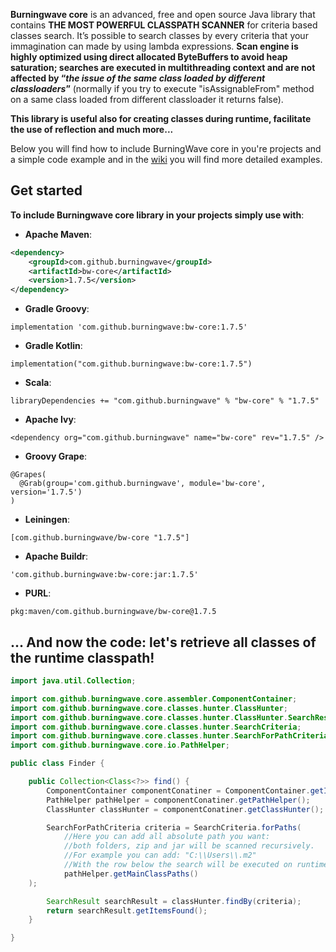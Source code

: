 **Burningwave core** is an advanced, free and open source Java library that contains **THE MOST POWERFUL CLASSPATH SCANNER** for criteria based classes search.
It’s possible to search classes by every criteria that your immagination can made by using lambda expressions. **Scan engine is highly optimized using direct allocated ByteBuffers to avoid heap saturation; searches are executed in multithreading context and are not affected by “_the issue of the same class loaded by different classloaders_”** (normally if you try to execute "isAssignableFrom" method on a same class loaded from different classloader it returns false).

**This library is useful also for creating classes during runtime, facilitate the use of reflection and much more...**

Below you will find how to include BurningWave core in you're projects and a simple code example and in the [wiki](https://github.com/burningwave/bw-core/wiki) you will find more detailed examples.

## Get started

**To include Burningwave core library in your projects simply use with**:

* **Apache Maven**:
```xml
<dependency>
    <groupId>com.github.burningwave</groupId>
    <artifactId>bw-core</artifactId>
    <version>1.7.5</version>
</dependency>
```

* **Gradle Groovy**:
```
implementation 'com.github.burningwave:bw-core:1.7.5'
```

* **Gradle Kotlin**:
```
implementation("com.github.burningwave:bw-core:1.7.5")
```

* **Scala**:
```
libraryDependencies += "com.github.burningwave" % "bw-core" % "1.7.5"
```

* **Apache Ivy**:
```
<dependency org="com.github.burningwave" name="bw-core" rev="1.7.5" />
```

* **Groovy Grape**:
```
@Grapes(
  @Grab(group='com.github.burningwave', module='bw-core', version='1.7.5')
)
```

* **Leiningen**:
```
[com.github.burningwave/bw-core "1.7.5"]
```

* **Apache Buildr**:
```
'com.github.burningwave:bw-core:jar:1.7.5'
```

* **PURL**:
```
pkg:maven/com.github.burningwave/bw-core@1.7.5
```

## ... And now the code: let's retrieve all classes of the runtime classpath!
```java
import java.util.Collection;

import com.github.burningwave.core.assembler.ComponentContainer;
import com.github.burningwave.core.classes.hunter.ClassHunter;
import com.github.burningwave.core.classes.hunter.ClassHunter.SearchResult;
import com.github.burningwave.core.classes.hunter.SearchCriteria;
import com.github.burningwave.core.classes.hunter.SearchForPathCriteria;
import com.github.burningwave.core.io.PathHelper;

public class Finder {

    public Collection<Class<?>> find() {
        ComponentContainer componentConatiner = ComponentContainer.getInstance();
        PathHelper pathHelper = componentConatiner.getPathHelper();
        ClassHunter classHunter = componentConatiner.getClassHunter();

        SearchForPathCriteria criteria = SearchCriteria.forPaths(
            //Here you can add all absolute path you want:
            //both folders, zip and jar will be scanned recursively.
            //For example you can add: "C:\\Users\\.m2"
            //With the row below the search will be executed on runtime Classpaths
            pathHelper.getMainClassPaths()
	);

        SearchResult searchResult = classHunter.findBy(criteria);
        return searchResult.getItemsFound();
    }

}
```
